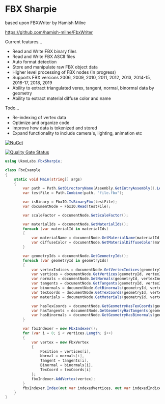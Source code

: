 # FBX Sharpie

based upon FBXWriter by Hamish Milne

https://github.com/hamish-milne/FbxWriter

Current features...

- Read and Write FBX binary files
- Read and Write FBX ASCII files
- Auto format detection
- Store and manipulate raw FBX object data
- Higher level processing of FBX nodes (In progress)
- Supports FBX versions 2006, 2009, 2010, 2011, 2012, 2013, 2014-15, 2016-17, 2018, 2019
- Ability to extract triangulated verex, tangent, normal, binormal data by geometry
- Ability to extract material diffuse color and name

Todo...

- Re-indexing of vertex data
- Optimize and organize code
- Improve how data is tokenized and stored
- Expand functionality to include camera's, lighting, animation etc

[![NuGet](https://img.shields.io/nuget/v/UkooLabs.FbxSharpie.svg?style=flat)](https://www.nuget.org/packages/UkooLabs.FbxSharpie/)

[![Quality Gate Status](https://sonarcloud.io/api/project_badges/measure?project=UkooLabs_FBXSharpie&metric=alert_status)](https://sonarcloud.io/dashboard?id=UkooLabs_FBXSharpie)

```csharp
using UkooLabs.FbxSharpie;

class FbxExample
{
	static void Main(string[] args)
	{
		var path = Path.GetDirectoryName(Assembly.GetEntryAssembly().Location);
		var testFile = Path.Combine(path, "file.fbx");

		var isBinary = FbxIO.IsBinaryFbx(testFile);
		var documentNode = FbxIO.Read(testFile);

		var scaleFactor = documentNode.GetScaleFactor();

		var materialIds = documentNode.GetMaterialIds();
		foreach (var materialId in materialIds)
		{
			var materialName = documentNode.GetMaterialName(materialId);
			var diffuseColor = documentNode.GetMaterialDiffuseColor(materialId);
		}

		var geometryIds = documentNode.GetGeometryIds();
		foreach (var geometryId in geometryIds)
		{
			var vertexIndices = documentNode.GetVertexIndices(geometryId);
			var vertices = documentNode.GetVertices(geometryId, vertexIndices);
			var normals = documentNode.GetNormals(geometryId, vertexIndices);
			var tangents = documentNode.GetTangents(geometryId, vertexIndices);
			var binormals = documentNode.GetBinormals(geometryId, vertexIndices);
			var texCoords = documentNode.GetTexCoords(geometryId, vertexIndices);
			var materials = documentNode.GetMaterials(geometryId, vertexIndices);

			var hasTexCoords = documentNode.GetGeometryHasTexCoords(geometryId);
			var hasTangents = documentNode.GetGeometryHasTangents(geometryId);
			var hasBinormals = documentNode.GetGeometryHasBinormals(geometryId);
		}

		var fbxIndexer = new FbxIndexer();
		for (var i = 0; i < vertices.Length; i++)
		{
			var vertex = new FbxVertex
			{
				Position = vertices[i],
				Normal = normals[i],
				Tangent = tangents[i],
				Binormal = binormals[i],
				TexCoord = texCoords[i]
			};
			fbxIndexer.AddVertex(vertex);
		}
		fbxIndexer.Index(out var indexedVertices, out var indexedIndices);
	}
}
```
